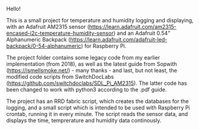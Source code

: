 Hello!

This is a small project for temperature and humidity logging and displaying, with an Adafruit AM2315 sensor
(https://learn.adafruit.com/am2315-encased-i2c-temperature-humidity-sensor) and an Adafruit 0.54" Alphanumeric Backpack
(https://learn.adafruit.com/adafruit-led-backpack/0-54-alphanumeric) for Raspberry Pi.

The project folder contains some legacy code from my earlier implementation (from 2018), as well as the latest guide
from Sopwith (https://ismellsmoke.net/) - many thanks - and last, but not least, the modified code scripts from
SwitchDocLabs (https://github.com/switchdoclabs/SDL_Pi_AM2315). The latter code has been changed to work with python3 according
to the .pdf guide.

The project has an RRD fabric script, which creates the databases for the logging, and a small script which is intended
to be used with Raspberry Pi crontab, running it in every minute. The script reads the sensor data, and displays the time,
temprerature and humidity data continously.
